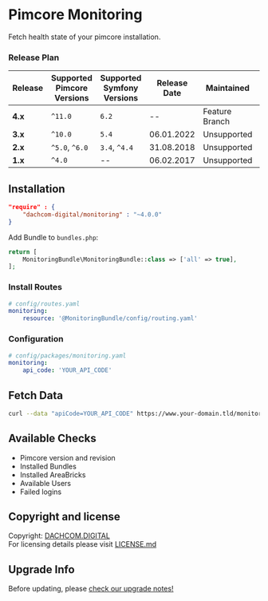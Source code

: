 # Pimcore Monitoring
Fetch health state of your pimcore installation.

### Release Plan
| Release | Supported Pimcore Versions | Supported Symfony Versions | Release Date | Maintained     | Branch                                                                          |
|---------|----------------------------|----------------------------|--------------|----------------|---------------------------------------------------------------------------------|
| **4.x** | `^11.0`                    | `6.2`                      | --           | Feature Branch | master                                                                          |
| **3.x** | `^10.0`                    | `5.4`                      | 06.01.2022   | Unsupported    | [3.x](https://github.com/dachcom-digital/pimcore-monitoring/tree/3.x)           |
| **2.x** | `^5.0`, `^6.0`             | `3.4`, `^4.4`              | 31.08.2018   | Unsupported    | [2.x](https://github.com/dachcom-digital/pimcore-monitoring/tree/2.x)           |
| **1.x** | `^4.0`                     | --                         | 06.02.2017   | Unsupported    | [pimcore4](https://github.com/dachcom-digital/pimcore-monitoring/tree/pimcore4) |

## Installation

```json
"require" : {
    "dachcom-digital/monitoring" : "~4.0.0"
}
```

Add Bundle to `bundles.php`:
```php
return [
    MonitoringBundle\MonitoringBundle::class => ['all' => true],
];
```

### Install Routes
```yaml
# config/routes.yaml
monitoring:
    resource: '@MonitoringBundle/config/routing.yaml'
```

### Configuration

```yaml
# config/packages/monitoring.yaml
monitoring:
    api_code: 'YOUR_API_CODE'
```


## Fetch Data
```bash
curl --data "apiCode=YOUR_API_CODE" https://www.your-domain.tld/monitoring/fetch
```

## Available Checks
- Pimcore version and revision
- Installed Bundles
- Installed AreaBricks
- Available Users
- Failed logins

## Copyright and license
Copyright: [DACHCOM.DIGITAL](http://dachcom-digital.ch)  
For licensing details please visit [LICENSE.md](LICENSE.md)  

## Upgrade Info
Before updating, please [check our upgrade notes!](UPGRADE.md)
